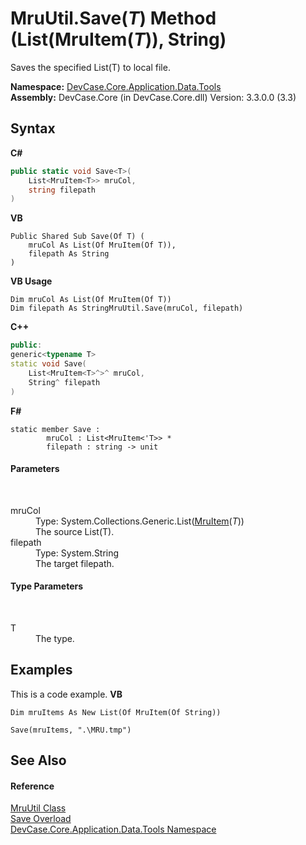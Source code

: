 # MruUtil.Save(*T*) Method (List(MruItem(*T*)), String)
 

Saves the specified List(T) to local file.

**Namespace:**&nbsp;<a href="N_DevCase_Core_Application_Data_Tools">DevCase.Core.Application.Data.Tools</a><br />**Assembly:**&nbsp;DevCase.Core (in DevCase.Core.dll) Version: 3.3.0.0 (3.3)

## Syntax

**C#**<br />
``` C#
public static void Save<T>(
	List<MruItem<T>> mruCol,
	string filepath
)

```

**VB**<br />
``` VB
Public Shared Sub Save(Of T) ( 
	mruCol As List(Of MruItem(Of T)),
	filepath As String
)
```

**VB Usage**<br />
``` VB Usage
Dim mruCol As List(Of MruItem(Of T))
Dim filepath As StringMruUtil.Save(mruCol, filepath)
```

**C++**<br />
``` C++
public:
generic<typename T>
static void Save(
	List<MruItem<T>^>^ mruCol, 
	String^ filepath
)
```

**F#**<br />
``` F#
static member Save : 
        mruCol : List<MruItem<'T>> * 
        filepath : string -> unit 

```


#### Parameters
&nbsp;<dl><dt>mruCol</dt><dd>Type: System.Collections.Generic.List(<a href="T_DevCase_Core_Application_Data_MruItem_1">MruItem</a>(*T*))<br />The source List(T).</dd><dt>filepath</dt><dd>Type: System.String<br />The target filepath.</dd></dl>

#### Type Parameters
&nbsp;<dl><dt>T</dt><dd>The type.</dd></dl>

## Examples
This is a code example. 
**VB**<br />
``` VB
Dim mruItems As New List(Of MruItem(Of String))

Save(mruItems, ".\MRU.tmp")
```


## See Also


#### Reference
<a href="T_DevCase_Core_Application_Data_Tools_MruUtil">MruUtil Class</a><br /><a href="Overload_DevCase_Core_Application_Data_Tools_MruUtil_Save">Save Overload</a><br /><a href="N_DevCase_Core_Application_Data_Tools">DevCase.Core.Application.Data.Tools Namespace</a><br />